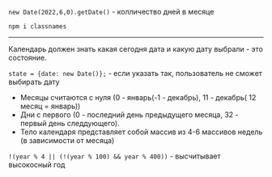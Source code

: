 `new Date(2022,6,0).getDate()` - колличество дней в месяце

`npm i classnames`

---

Календарь должен знать какая сегодня дата и какую дату выбрали - это состояние.

`state = {date: new Date()};` - если указать так, пользователь не сможет выбирать дату

- Месяцы считаются с нуля (0 - январь(-1 - декабрь), 11 - декабрь( 12 месяц = январь))
- Дни с первого (0 - последний день предыдущего месяца, 32 - первый день следдующего).
- Тело календаря представляет собой массив из 4-6 массивов недель (в зависимости от месяца)

`!(year % 4 || (!(year % 100) && year % 400))` - высчитывает высокосный год
